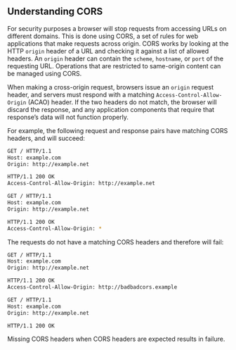 
## Understanding CORS

For security purposes a browser will stop requests from accessing URLs on different domains. This is done using CORS, a set of rules for web applications that make requests across origin. CORS works by looking at the HTTP `origin` header of a URL and checking it against a list of allowed headers. An `origin` header can contain the `scheme`, `hostname`, or `port` of the requesting URL. Operations that are restricted to same-origin content can be managed using CORS.

When making a cross-origin request, browsers issue an `origin` request header, and servers must respond with a matching `Access-Control-Allow-Origin` (ACAO) header. If the two headers do not match, the browser will discard the response, and any application components that require that response’s data will not function properly.

For example, the following request and response pairs have matching CORS headers, and will succeed:

```sh
GET / HTTP/1.1
Host: example.com
Origin: http://example.net

HTTP/1.1 200 OK
Access-Control-Allow-Origin: http://example.net
```

```sh
GET / HTTP/1.1
Host: example.com
Origin: http://example.net

HTTP/1.1 200 OK
Access-Control-Allow-Origin: *
```

The requests do not have a matching CORS headers and therefore will fail: 

```sh
GET / HTTP/1.1
Host: example.com
Origin: http://example.net

HTTP/1.1 200 OK
Access-Control-Allow-Origin: http://badbadcors.example
```

```sh
GET / HTTP/1.1
Host: example.com
Origin: http://example.net

HTTP/1.1 200 OK
```

Missing CORS headers when CORS headers are expected results in failure.

